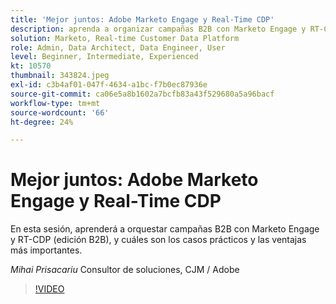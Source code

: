 ```yaml
---
title: 'Mejor juntos: Adobe Marketo Engage y Real-Time CDP'
description: aprenda a organizar campañas B2B con Marketo Engage y RT-CDP (edición B2B)
solution: Marketo, Real-time Customer Data Platform
role: Admin, Data Architect, Data Engineer, User
level: Beginner, Intermediate, Experienced
kt: 10570
thumbnail: 343824.jpeg
exl-id: c3b4af01-047f-4634-a1bc-f7b0ec87936e
source-git-commit: ca06e5a8b1602a7bcfb83a43f529680a5a96bacf
workflow-type: tm+mt
source-wordcount: '66'
ht-degree: 24%

---
```


# Mejor juntos: Adobe Marketo Engage y Real-Time CDP

En esta sesión, aprenderá a orquestar campañas B2B con Marketo Engage y RT-CDP (edición B2B), y cuáles son los casos prácticos y las ventajas más importantes.

*Mihai Prisacariu* Consultor de soluciones, CJM / Adobe

>[!VIDEO](https://video.tv.adobe.com/v/343824/?quality=12&learn=on)
